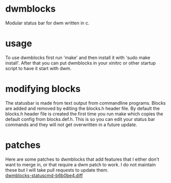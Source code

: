 # dwmblocks
Modular status bar for dwm written in c.
# usage
To use dwmblocks first run 'make' and then install it with 'sudo make install'.
After that you can put dwmblocks in your xinitrc or other startup script to have it start with dwm.
# modifying blocks
The statusbar is made from text output from commandline programs.
Blocks are added and removed by editing the blocks.h header file.
By default the blocks.h header file is created the first time you run make which copies the default config from blocks.def.h.
This is so you can edit your status bar commands and they will not get overwritten in a future update.
# patches
Here are some patches to dwmblocks that add features that I either don't want to merge in, or that require a dwm patch to work.
I do not maintain these but I will take pull requests to update them.
<br>
<a href=https://gist.github.com/IGeraGera/69cd7929c9da81b3d625a6a82a04b883>dwmblocks-statuscmd-b6b0be4.diff</a>
